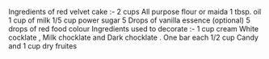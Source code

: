  Ingredients of red velvet cake :-
2 cups All purpose flour or maida 
1 tbsp. oil 
1 cup of milk
1/5 cup power sugar 
5 Drops of vanilla essence (optional)
5 drops of red food colour
Ingredients used to decorate :-
1 cup cream 
White cocklate , Milk chocklate and Dark chocklate . One bar each 
1/2 cup Candy and 1 cup dry fruites
